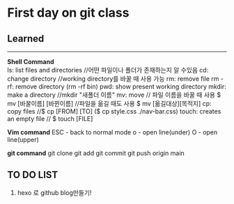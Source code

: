 # First day on git class

## Learned
---
**Shell Command**  
ls: list files and directories //어떤 파일이나 폴더가 존재하는지 알 수있음
cd: change directory //working directory를 바꿀 때 사용 가능
rm: remove file
rm -rf: remove directory (rm -rf bin)
pwd: show present working directory
mkdir:  make a directory //mkdir "새폴더 이름"
mv: move // 파일 이름을 바꿀 때 사용 $ mv [바꿀이름] [바뀐이름]
           //파일을 옮길 때도 사용 $ mv [옮길대상][목적지] 
cp: copy files //$ cp [FROM] [TO] ($ cp style.css ./nav-bar.css)
touch: creates an empty file // $ touch [FILE]

**Vim command**
ESC - back to normal mode
o - open line(under)
O - open line(upper)

**git command**
git clone
git add
git commit
git push origin main

## TO DO LIST
1) hexo 로 github blog만들기!
